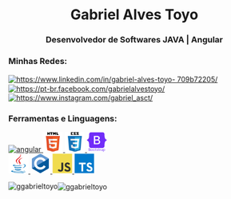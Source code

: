 <h1 align="center">Gabriel Alves Toyo</h1>
<h3 align="center">Desenvolvedor de Softwares JAVA | Angular</h3>

<h3 align="left">Minhas Redes:</h3>

<p align="left"> 
    <a href="https://linkedin.com/in/https://www.linkedin.com/in/gabriel-alves-toyo-709b72205/" target= "blank">
        <img align="center" src="https://raw.githubusercontent.com/rahuldkjain/github-profile-readme-generator/master/src/images/icons/Social/linked-in-alt.svg" alt="https://www.linkedin.com/in/gabriel-alves-toyo-                 709b72205/" height="30" width="40"/>
    </a>
    <a href="https://fb.com/https://pt-br.facebook.com/gabrielalvestoyo/" target="blank">
        <img align="center" src="https://raw.githubusercontent.com/rahuldkjain/github-profile-readme-generator/master/src/images/icons/Social/facebook.svg" alt="https://pt-br.facebook.com/gabrielalvestoyo/" height="30 "           width="40"/>
    </a>
    <a href="https://instagram.com/https://www.instagram.com/gabriel_asct/" target="blank">
        <img align="center" src="https://raw.githubusercontent.com/rahuldkjain/github-profile-readme-generator/master/src/images/icons/Social/instagram.svg" alt="https://www.instagram.com/gabriel_asct/" height="30"                width="40"/>
    </a>
</p>

<h3 align="left">Ferramentas e Linguagens:</h3>

<p align="left">
    <a href="https://angular.io" target="_blank" rel="noreferrer">
        <img src="https://angular.io/assets/images/logos/angular/angular.svg" alt="angular" width="40" height="40"/>
    </a>
    <a href="https://www.w3.org/html/" target="_blank" rel=" noreferrer">
        <img src="https://raw.githubusercontent.com/devicons/devicon/master/icons/html5/html5-original-wordmark.svg" alt="html5" width="40" height="40"/>
    </a>
    <a href="https:// www.w3schools.com/css/" target="_blank" rel="noreferrer">
        <img src="https://raw.githubusercontent.com/devicons/devicon/master/icons/css3/css3-original-wordmark.svg" alt="css3" width="40" height="40"/>
    </a>
    <a href="https://getbootstrap.com" target="_blank" rel="noreferrer ">
        <img src="https://raw.githubusercontent.com/devicons/devicon/master/icons/bootstrap/bootstrap-plain-wordmark.svg" alt="bootstrap" width="40" height="40" />
    </a>
    <br/>
    <a href="https://www.java.com" target="_blank" rel="noreferrer">
        <img src="https://raw.githubusercontent.com/devicons/devicon/master/icons/java/java-original.svg" alt="java" width="40" height="40"/>
    </a >
    <a href="https://www.cprogramming.com/" target="_blank" rel="noreferrer">
        <img src="https://raw.githubusercontent.com/devicons/devicon/master/icons/c/c-original.svg" alt="c" width="40" height="40"/>
    </a>
    <a href="https://developer.mozilla.org/en-US/docs/Web/JavaScript" target="_blank" rel="noreferrer">
        <img src="https://raw.githubusercontent.com/devicons/devicon/master/icons/javascript/javascript-original.svg" alt="javascript" width="40" height="40"/>
    </a>
    <a href="https://www.typescriptlang.org/" target="_blank" rel="noreferrer">
        <img src="https://raw.githubusercontent.com/devicons/devicon/master/icons/typescript/typescript-original.svg" alt=" texto digitado" width="40" height="40"/>
    </a>
</p>
<div>
    <p><img align="left" src="https://github-readme-stats.vercel.app/api/top-langs?username=ggabrieltoyo&show_icons=true&locale=en&layout=compact" alt="ggabrieltoyo" /></p>
    <p><img align="center" src="https://github-readme-stats.vercel.app/api?username=ggabrieltoyo&show_icons=true&locale=en" alt="ggabrieltoyo" /></p>
</div>


